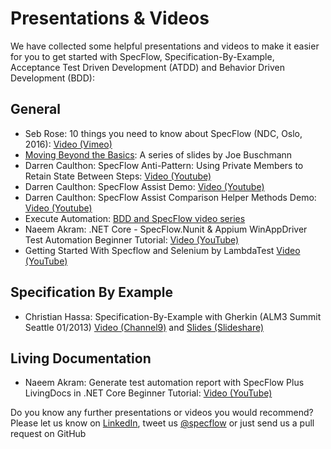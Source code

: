 # Presentations & Videos

We have collected some helpful presentations and videos to make it easier for you to get started with SpecFlow, Specification-By-Example, Acceptance Test Driven Development (ATDD) and Behavior Driven Development (BDD):

## General

- Seb Rose: 10 things you need to know about SpecFlow (NDC, Oslo, 2016): [Video (Vimeo)](https://vimeo.com/171950836)
- [Moving Beyond the Basics](https://joebuschmann.github.io/specflow-moving-beyond-the-basics/): A series of slides by Joe Buschmann
- Darren Caulthon: SpecFlow Anti-Pattern: Using Private Members to Retain State Between Steps: [Video (Youtube)](http://www.youtube.com/watch?v=IGvxMPX55vE)
- Darren Caulthon: SpecFlow Assist Demo: [Video (Youtube)](http://www.youtube.com/watch?v=Dsk0EE43Tg4)
- Darren Caulthon: SpecFlow Assist Comparison Helper Methods Demo: [Video (Youtube)](http://www.youtube.com/watch?v=nu5tJIuB62s)
- Execute Automation: [BDD and SpecFlow video series](https://www.youtube.com/playlist?list=PL6tu16kXT9Pp3wrsaYyNRnK1QkvVv6qdI)
- Naeem Akram: .NET Core - SpecFlow.Nunit & Appium WinAppDriver Test Automation Beginner Tutorial: [Video (YouTube)](https://www.youtube.com/watch?v=Vt_k8siSF3Q)
- Getting Started With Specflow and Selenium by LambdaTest [Video (YouTube)](https://www.youtube.com/watch?v=qPu-QgpsWXE)

## Specification By Example

- Christian Hassa: Specification-By-Example with Gherkin (ALM3 Summit Seattle 01/2013) [Video (Channel9)](http://channel9.msdn.com/Events/ALM-Summit/ALM-Summit-3/Implementing-ATDD-and-Specification-By-Example) and [Slides (Slideshare)](http://www.slideshare.net/chassa/specificationbyexample-with-gherkin-16279535)

## Living Documentation

- Naeem Akram: Generate test automation report with SpecFlow Plus LivingDocs in .NET Core Beginner Tutorial: [Video (YouTube)](https://www.youtube.com/watch?v=4mkYASrmZ98)

Do you know any further presentations or videos you would recommend? Please let us know on [LinkedIn](https://www.linkedin.com/company/specflow), tweet us [@specflow](https://twitter.com/specflow) or just send us a pull request on GitHub
